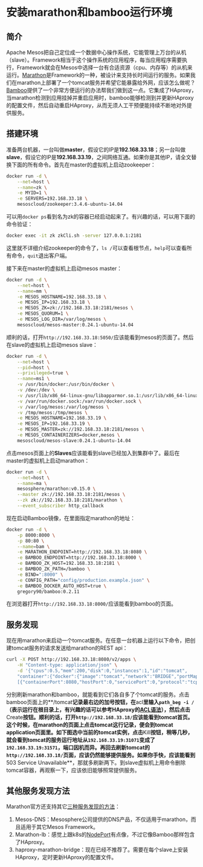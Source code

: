 # 安装marathon和bamboo运行环境

## 简介
Apache Mesos把自己定位成一个数据中心操作系统，它能管理上万台的从机（slave）。Framework相当于这个操作系统的应用程序，每当应用程序需要执行，Framework就会在Mesos中选择一台有合适资源（cpu、内存等）的从机来运行。[Marathon](https://mesosphere.github.io/marathon/)是Framework的一种，被设计来支持长时间运行的服务。如果我们在marathon上部署了一个tomcat服务并希望它能暴露给外网，应该怎么做呢？[Bamboo](https://github.com/QubitProducts/bamboo)提供了一个非常方便运行的办法帮我们做到这一点。它集成了HAproxy，当marathon检测到应用挂掉并重启应用时，bamboo能够检测到并更新HAproxy的配置文件，然后自动重启HAproxy，从而无须人工干预便能持续不断地对外提供服务。

## 搭建环境
准备两台机器，一台叫做**master**，假设它的IP是**192.168.33.18**；另一台叫做**slave**，假设它的IP是**192.168.33.19**，之间网络互通。如果你是其他IP，请全文替换下面的所有命令。首先在master的虚拟机上启动zookeeper：
```sh master
docker run -d \
    --net=host \
    --name=zk \
    -e MYID=1 \
    -e SERVERS=192.168.33.18 \
    mesoscloud/zookeeper:3.4.6-ubuntu-14.04
```

可以用`docker ps`看到名为zk的容器已经启动起来了。有兴趣的话，可以用下面的命令验证：
```sh master
docker exec -it zk zkCli.sh -server 127.0.0.1:2181
```
这里就不详细介绍zookeeper的命令了，`ls /`可以查看根节点，`help`可以查看所有命令，`quit`退出客户端。

接下来在master的虚拟机上启动mesos master：
```sh master
docker run -d \
    --net=host \
    --name=mm \
    -e MESOS_HOSTNAME=192.168.33.18 \
    -e MESOS_IP=192.168.33.18 \
    -e MESOS_ZK=zk://192.168.33.18:2181/mesos \
    -e MESOS_QUORUM=1 \
    -e MESOS_LOG_DIR=/var/log/mesos \
    mesoscloud/mesos-master:0.24.1-ubuntu-14.04
```

顺利的话，打开`http://192.168.33.18:5050/`应该能看到mesos的页面了。然后在slave的虚拟机上启动mesos slave：
```sh slave
docker run -d \
    --net=host \
    --pid=host \
    --privileged=true \
    --name=ms1 \
    -v /usr/bin/docker:/usr/bin/docker \
    -v /dev:/dev \
    -v /usr/lib/x86_64-linux-gnu/libapparmor.so.1:/usr/lib/x86_64-linux-gnu/libapparmor.so.1:ro \
    -v /var/run/docker.sock:/var/run/docker.sock \
    -v /var/log/mesos:/var/log/mesos \
    -v /tmp/mesos:/tmp/mesos \
    -e MESOS_HOSTNAME=192.168.33.19 \
    -e MESOS_IP=192.168.33.19 \
    -e MESOS_MASTER=zk://192.168.33.18:2181/mesos \
    -e MESOS_CONTAINERIZERS=docker,mesos \
    mesoscloud/mesos-slave:0.24.1-ubuntu-14.04
```

点击mesos页面上的**Slaves**应该能看到slave已经加入到集群中了。最后在master的虚拟机上启动marathon：
```sh master
docker run -d \
    --net=host \
    --name=ma \
    mesosphere/marathon:v0.15.0 \
    --master zk://192.168.33.18:2181/mesos \
    --zk zk://192.168.33.18:2181/marathon \
    --event_subscriber http_callback
```

现在启动Bamboo镜像，在里面指定marathon的地址：
```sh master
docker run -d \
    -p 8000:8000 \
    -p 80:80 \
    --name=bam \
    -e MARATHON_ENDPOINT=http://192.168.33.18:8080 \
    -e BAMBOO_ENDPOINT=http://192.168.33.18:8000 \
    -e BAMBOO_ZK_HOST=192.168.33.18:2181 \
    -e BAMBOO_ZK_PATH=/bamboo \
    -e BIND=":8000" \
    -e CONFIG_PATH="config/production.example.json" \
    -e BAMBOO_DOCKER_AUTO_HOST=true \
    gregory90/bamboo:0.2.11
```

在浏览器打开`http://192.168.33.18:8000/`应该能看到bamboo的页面。

## 服务发现
现在用marathon来启动一个tomcat服务。在任意一台机器上运行以下命令，把创建tomcat服务的请求发送给marathon的REST api：
```sh
curl -X POST http://192.168.33.18:8080/v2/apps \
    -H "Content-type: application/json" \
    -d '{"cpus":0.5,"mem":200,"disk":0,"instances":1,"id":"tomcat", 
    "container":{"docker":{"image":"tomcat","network":"BRIDGE","portMappings": 
    [{"containerPort":8080,"hostPort":0,"servicePort":0,"protocol":"tcp"}]}}}'
```

分别刷新marathon和bamboo，就能看到它们各自多了个tomcat的服务。点击bamboo页面上的**/tomcat**记录最右边的加号按钮，在**acl**里输入`path_beg -i /`（表示运行在根目录上，有兴趣的话可以参考HAproxy的[ACL语法](http://cbonte.github.io/haproxy-dconv/configuration-1.5.html#7)），然后点击**Create**按钮。顺利的话，打开`http://192.168.33.18/`应该能看到tomcat首页。这个时候，在marathon的页面上点击tomcat这行记录，便会到tomcat application页面里。如下图选中当前的tomcat实例，点击**Kill**按钮，稍等几秒，就会看到tomcat的服务运行地址从`192.168.33.19:31071`变成了`192.168.33.19:31571`，端口因机而异。再回去刷新tomcat的`http://192.168.33.18/`页面，应该仍然能够提供服务。如果你手快，应该能看到**503 Service Unavailable**，那就多刷新两下。到slave虚拟机上用命令删除tomcat容器，再观察一下，应该依旧能够照常提供服务。

## 其他服务发现方法
Marathon官方还支持其它[三种服务发现的方法](https://mesosphere.github.io/marathon/docs/service-discovery-load-balancing)：
1. Mesos-DNS：Mesosphere公司提供的DNS产品，不仅适用于marathon，而且适用于其它Mesos Framework。
2. Marathon-lb：感觉上跟k8s的[NodePort](http://kubernetes.io/v1.1/docs/user-guide/services.html#type-nodeport)有点像，不过它像Bamboo那样包含了HAproxy。
3. haproxy-marathon-bridge：现在已经不推荐了。需要在每个slave上安装HAproxy，定时更新HAproxy的配置文件。

